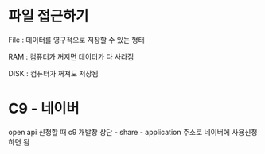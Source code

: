 # 파일 접근하기

File : 데이터를 영구적으로 저장할 수 있는 형태

RAM : 컴퓨터가 꺼지면 데이터가 다 사라짐

DISK : 컴퓨터가 꺼져도 저장됨





# C9 - 네이버

open api 신청할 때 c9 개발창 상단 - share - application 주소로 네이버에 사용신청 하면 됨